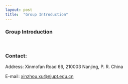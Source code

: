 ```yaml
---
layout: post
title:  "Group Introduction"
---
```


### Group Introduction

<br>


### Contact:

Address: Xinmofan Road 66, 210003 Nanjing, P. R. China

E-mail: xinzhou.xu@njupt.edu.cn

